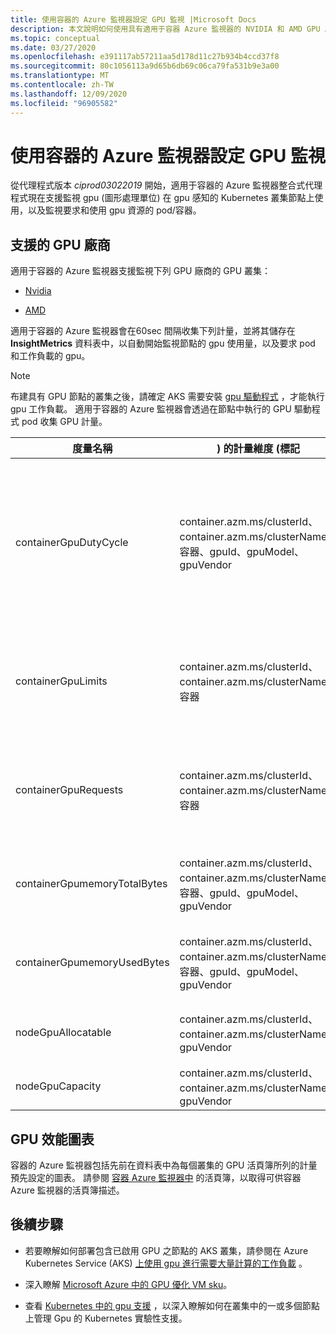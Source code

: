 ```yaml
---
title: 使用容器的 Azure 監視器設定 GPU 監視 |Microsoft Docs
description: 本文說明如何使用具有適用于容器 Azure 監視器的 NVIDIA 和 AMD GPU 啟用節點來設定監視 Kubernetes 叢集。
ms.topic: conceptual
ms.date: 03/27/2020
ms.openlocfilehash: e391117ab57211aa5d178d11c27b934b4ccd37f8
ms.sourcegitcommit: 80c1056113a9d65b6db69c06ca79fa531b9e3a00
ms.translationtype: MT
ms.contentlocale: zh-TW
ms.lasthandoff: 12/09/2020
ms.locfileid: "96905582"
---
```

# <a name="configure-gpu-monitoring-with-azure-monitor-for-containers"></a>使用容器的 Azure 監視器設定 GPU 監視

從代理程式版本 *ciprod03022019* 開始，適用于容器的 Azure 監視器整合式代理程式現在支援監視 gpu (圖形處理單位) 在 gpu 感知的 Kubernetes 叢集節點上使用，以及監視要求和使用 gpu 資源的 pod/容器。

## <a name="supported-gpu-vendors"></a>支援的 GPU 廠商

適用于容器的 Azure 監視器支援監視下列 GPU 廠商的 GPU 叢集：

- [Nvidia](https://developer.nvidia.com/kubernetes-gpu)

- [AMD](https://github.com/RadeonOpenCompute/k8s-device-plugin)

適用于容器的 Azure 監視器會在60sec 間隔收集下列計量，並將其儲存在 **InsightMetrics** 資料表中，以自動開始監視節點的 gpu 使用量，以及要求 pod 和工作負載的 gpu。

>[!NOTE]
>布建具有 GPU 節點的叢集之後，請確定 AKS 需要安裝 [gpu 驅動程式](../../aks/gpu-cluster.md) ，才能執行 gpu 工作負載。 適用于容器的 Azure 監視器會透過在節點中執行的 GPU 驅動程式 pod 收集 GPU 計量。 

|度量名稱 |) 的計量維度 (標記 |描述 |
|------------|------------------------|------------|
|containerGpuDutyCycle |container.azm.ms/clusterId、container.azm.ms/clusterName、容器、gpuId、gpuModel、gpuVendor|過去取樣期間內的時間百分比 (60 秒) 在這段期間，GPU 忙於/主動處理容器的時間。 工作週期是介於1到100之間的數位。 |
|containerGpuLimits |container.azm.ms/clusterId、container.azm.ms/clusterName、容器 |每個容器可以將限制指定為一或多個 Gpu。 不可能要求或限制 GPU 的一部分。 |
|containerGpuRequests |container.azm.ms/clusterId、container.azm.ms/clusterName、容器 |每個容器都可以要求一或多個 Gpu。 不可能要求或限制 GPU 的一部分。|
|containerGpumemoryTotalBytes |container.azm.ms/clusterId、container.azm.ms/clusterName、容器、gpuId、gpuModel、gpuVendor |可用於特定容器的 GPU 記憶體量（以位元組為單位）。 |
|containerGpumemoryUsedBytes |container.azm.ms/clusterId、container.azm.ms/clusterName、容器、gpuId、gpuModel、gpuVendor |特定容器所使用的 GPU 記憶體量（以位元組為單位）。 |
|nodeGpuAllocatable |container.azm.ms/clusterId、container.azm.ms/clusterName、gpuVendor |節點中可供 Kubernetes 使用的 Gpu 數目。 |
|nodeGpuCapacity |container.azm.ms/clusterId、container.azm.ms/clusterName、gpuVendor |節點中的 Gpu 總數。 |

## <a name="gpu-performance-charts"></a>GPU 效能圖表 

容器的 Azure 監視器包括先前在資料表中為每個叢集的 GPU 活頁簿所列的計量預先設定的圖表。 請參閱 [容器 Azure 監視器中](container-insights-reports.md) 的活頁簿，以取得可供容器 Azure 監視器的活頁簿描述。

## <a name="next-steps"></a>後續步驟

- 若要瞭解如何部署包含已啟用 GPU 之節點的 AKS 叢集，請參閱在 Azure Kubernetes Service (AKS) [上使用 gpu 進行需要大量計算的工作負載](../../aks/gpu-cluster.md) 。

- 深入瞭解 [Microsoft Azure 中的 GPU 優化 VM sku](../../virtual-machines/sizes-gpu.md)。

- 查看 [Kubernetes 中的 gpu 支援](https://kubernetes.io/docs/tasks/manage-gpus/scheduling-gpus/) ，以深入瞭解如何在叢集中的一或多個節點上管理 Gpu 的 Kubernetes 實驗性支援。
